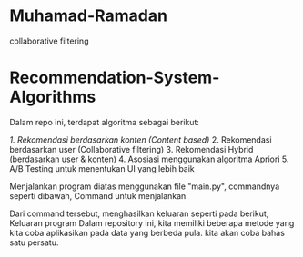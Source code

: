 # Muhamad-Ramadan
collaborative filtering
# Recommendation-System-Algorithms
Dalam repo ini, terdapat algoritma sebagai berikut:

_1. Rekomendasi berdasarkan konten (Content based)_
2. Rekomendasi berdasarkan user (Collaborative filtering)
3. Rekomendasi Hybrid (berdasarkan user & konten)
4. Asosiasi menggunakan algoritma Apriori
5. A/B Testing untuk menentukan UI yang lebih baik

Menjalankan program diatas menggunakan file "main.py", commandnya seperti dibawah,
Command untuk menjalankan

Dari command tersebut, menghasilkan keluaran seperti pada berikut, Keluaran program
Dalam repository ini, kita memiliki beberapa metode yang kita coba aplikasikan pada data yang berbeda pula. kita akan coba bahas satu persatu.
